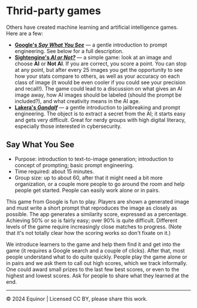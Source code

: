 # Thrid-party games

Others have created machine learning and artificial intelligence games. Here are a few:

- [**Google's _Say What You See_**](https://g.co/arts/CcxCfSar2XWWKxMZ7) &mdash; a gentle introduction to prompt engineering. See below for a full description.
- [**Sightengine's _AI or Not?_**](https://sightengine.com/ai-or-not) &mdash; a simple game: look at an image and choose **AI** or **Not AI**. If you are correct, you score a point. You can stop at any point, but after every 25 images you get the opportunity to see how your stats compare to others, as well as your accuracy on each class of image (it would be even cooler if you could see your precision and recall!). The game could lead to a discussion on what gives an AI image away, how AI images should be labeled (should the prompt be included?), and what creativity means in the AI age.
- [**Lakera's _Gandalf_**](https://gandalf.lakera.ai/intro) &mdash; a gentle introduction to jailbreaking and prompt engineering. The object is to extract a secret from the AI; it starts easy and gets very difficult. Great for nerdy groups with high digital literacy, especially those interested in cybersecurity.

## Say What You See

- Purpose: introduction to text-to-image generation; introduction to concept of prompting; basic prompt engineering.
- Time required: about 15 minutes.
- Group size: up to about 60, after that it might need a bit more organization, or a couple more people to go around the room and help people get started. People can easily work alone or in pairs.

This game from Google is fun to play. Players are shown a generated image and must write a short prompt that reproduces the image as closely as possible. The app generates a similarity score, expressed as a percentage. Achieving 50% or so is fairly easy; over 90% is quite difficult. Different levels of the game require increasingly close matches to progress. (Note that it's not totally clear how the scoring works so don't fixate on it.)

We introduce learners to the game and help them find it and get into the game (it requires a Google search and a couple of clicks). After that, most people understand what to do quite quickly. People play the game alone or in pairs and we ask them to call out high scores, which we track informally. One could award small prizes to the last few best scores, or even to the highest and lowest scores. Ask for people to share what they learned at the end.



---

&copy; 2024 Equinor | Licensed CC BY, please share this work.
